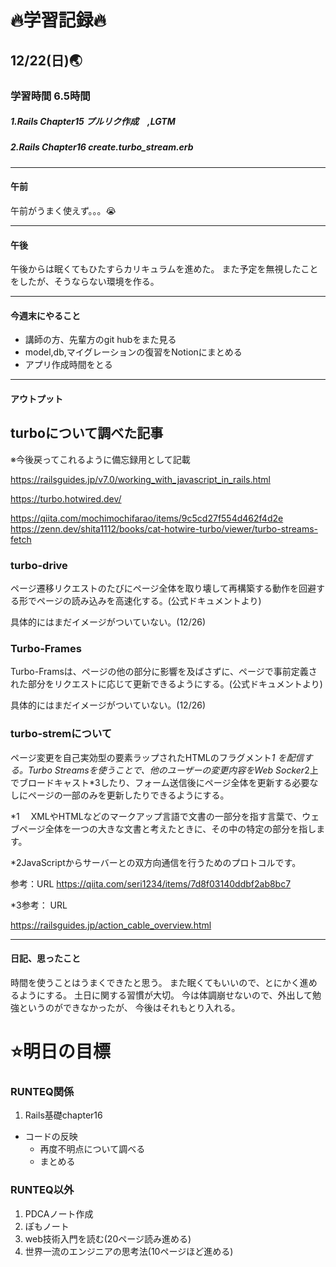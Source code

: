 # 🔥学習記録🔥
## 12/22(日)🌏
### 学習時間 6.5時間
##### 1.Rails Chapter15 プルリク作成　,LGTM
##### 2.Rails Chapter16 create.turbo_stream.erb

***
#### 午前
午前がうまく使えず。。。😭

***
#### 午後
午後からは眠くてもひたすらカリキュラムを進めた。
また予定を無視したことをしたが、そうならない環境を作る。

***
#### 今週末にやること
- 講師の方、先輩方のgit hubをまた見る
- model,db,マイグレーションの復習をNotionにまとめる
- アプリ作成時間をとる

***
#### アウトプット
## turboについて調べた記事

※今後戻ってこれるように備忘録用として記載

https://railsguides.jp/v7.0/working_with_javascript_in_rails.html

https://turbo.hotwired.dev/

https://qiita.com/mochimochifarao/items/9c5cd27f554d462f4d2e
https://zenn.dev/shita1112/books/cat-hotwire-turbo/viewer/turbo-streams-fetch

### turbo-drive

ページ遷移リクエストのたびにページ全体を取り壊して再構築する動作を回避する形でページの読み込みを高速化する。(公式ドキュメントより)

具体的にはまだイメージがついていない。(12/26)

### Turbo-Frames

Turbo-Framsは、ページの他の部分に影響を及ばさずに、ページで事前定義された部分をリクエストに応じて更新できるようにする。(公式ドキュメントより)

具体的にはまだイメージがついていない。(12/26)

### turbo-stremについて

ページ変更を自己実効型の<turbo-stream>要素ラップされたHTMLのフラグメント*1 を配信する。Turbo Streamsを使うことで、他のユーザーの変更内容をWeb Socker*2上でブロードキャスト*3したり、フォーム送信後にページ全体を更新する必要なしにページの一部のみを更新したりできるようにする。

*1 　XMLやHTMLなどのマークアップ言語で文書の一部分を指す言葉で、ウェブページ全体を一つの大きな文書と考えたときに、その中の特定の部分を指します。﻿

*2JavaScriptからサーバーとの双方向通信を行うためのプロトコルです。

参考：URL
https://qiita.com/seri1234/items/7d8f03140ddbf2ab8bc7

*3参考： URL

https://railsguides.jp/action_cable_overview.html

***
#### 日記、思ったこと
時間を使うことはうまくできたと思う。
また眠くてもいいので、とにかく進めるようにする。
土日に関する習慣が大切。
今は体調崩せないので、外出して勉強というのができなかったが、
今後はそれもとり入れる。


# ⭐️明日の目標
### RUNTEQ関係
1.  Rails基礎chapter16
  - コードの反映
	- 再度不明点について調べる
	- まとめる

### RUNTEQ以外
1. PDCAノート作成
2. ぽもノート
3. web技術入門を読む(20ページ読み進める)
4. 世界一流のエンジニアの思考法(10ページほど進める)
